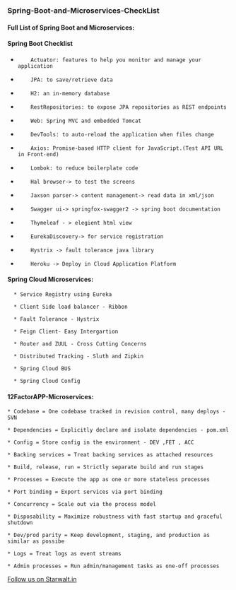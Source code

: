 ### Spring-Boot-and-Microservices-CheckList

#### Full List of Spring Boot and Microservices:

#### Spring Boot Checklist

  *         Actuator: features to help you monitor and manage your application

  *         JPA: to save/retrieve data

  *         H2: an in-memory database

  *         RestRepositories: to expose JPA repositories as REST endpoints

  *         Web: Spring MVC and embedded Tomcat

  *         DevTools: to auto-reload the application when files change

  *         Axios: Promise-based HTTP client for JavaScript.(Test API URL in Front-end)

  *         Lombok: to reduce boilerplate code

  *         Hal browser-> to test the screens

  *         Jaxson parser-> content management-> read data in xml/json

  *         Swagger ui-> springfox-swagger2 -> spring boot documentation

  *         Thymeleaf - > elegient html view

  *         EurekaDiscovery-> for service registration

  *         Hystrix -> fault tolerance java library

  *         Heroku -> Deploy in Cloud Application Platform


#### Spring Cloud Microservices:

      * Service Registry using Eureka

      * Client Side load balancer - Ribbon

      * Fault Tolerance - Hystrix

      * Feign Client- Easy Intergartion 

      * Router and ZUUL - Cross Cutting Concerns

      * Distributed Tracking - Sluth and Zipkin

      * Spring Cloud BUS

      * Spring Cloud Config 

#### 12FactorAPP-Microservices:

    * Codebase = One codebase tracked in revision control, many deploys - SVN

    * Dependencies = Explicitly declare and isolate dependencies - pom.xml

    * Config = Store config in the environment - DEV ,FET , ACC

    * Backing services = Treat backing services as attached resources

    * Build, release, run = Strictly separate build and run stages

    * Processes = Execute the app as one or more stateless processes

    * Port binding = Export services via port binding

    * Concurrency = Scale out via the process model

    * Disposability = Maximize robustness with fast startup and graceful shutdown

    * Dev/prod parity = Keep development, staging, and production as similar as possibe

    * Logs = Treat logs as event streams

    * Admin processes = Run admin/management tasks as one-off processes
    
<a href="http://starwalt.in">Follow us on Starwalt.in</a>

